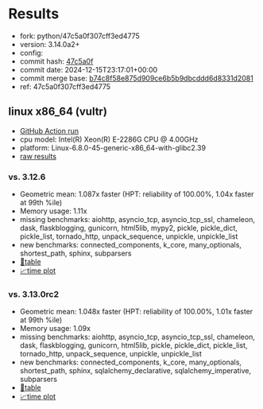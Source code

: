 # Results

- fork: python/47c5a0f307cff3ed4775
- version: 3.14.0a2+
- config: 
- commit hash: [47c5a0f](https://github.com/python/cpython/commit/47c5a0f)
- commit date: 2024-12-15T23:17:01+00:00
- commit merge base: [b74c8f58e875d909ce6b5b9dbcddd6d8331d2081](https://github.com/python/cpython/commit/b74c8f58e875d909ce6b5b9dbcddd6d8331d2081)
- ref: 47c5a0f307cff3ed4775

## linux x86_64 (vultr)

- [GitHub Action run](https://github.com/facebookexperimental/free-threading-benchmarking/actions/runs/12343624912)
- cpu model: Intel(R) Xeon(R) E-2286G CPU @ 4.00GHz
- platform: Linux-6.8.0-45-generic-x86_64-with-glibc2.39
- [raw results](bm-20241215-vultr-x86_64-python-47c5a0f307cff3ed4775-3.14.0a2%2B-47c5a0f.json)

### vs. 3.12.6

- Geometric mean: 1.087x faster (HPT: reliability of 100.00%, 1.04x faster at 99th %ile)
- Memory usage: 1.11x
- missing benchmarks: aiohttp, asyncio_tcp, asyncio_tcp_ssl, chameleon, dask, flaskblogging, gunicorn, html5lib, mypy2, pickle, pickle_dict, pickle_list, tornado_http, unpack_sequence, unpickle, unpickle_list
- new benchmarks: connected_components, k_core, many_optionals, shortest_path, sphinx, subparsers
- [📄table](bm-20241215-vultr-x86_64-python-47c5a0f307cff3ed4775-3.14.0a2%2B-47c5a0f-vs-3.12.6.md)
- [📈time plot](bm-20241215-vultr-x86_64-python-47c5a0f307cff3ed4775-3.14.0a2%2B-47c5a0f-vs-3.12.6.svg)

### vs. 3.13.0rc2

- Geometric mean: 1.048x faster (HPT: reliability of 100.00%, 1.01x faster at 99th %ile)
- Memory usage: 1.09x
- missing benchmarks: aiohttp, asyncio_tcp, asyncio_tcp_ssl, chameleon, dask, flaskblogging, gunicorn, html5lib, pickle, pickle_dict, pickle_list, tornado_http, unpack_sequence, unpickle, unpickle_list
- new benchmarks: connected_components, k_core, many_optionals, shortest_path, sphinx, sqlalchemy_declarative, sqlalchemy_imperative, subparsers
- [📄table](bm-20241215-vultr-x86_64-python-47c5a0f307cff3ed4775-3.14.0a2%2B-47c5a0f-vs-3.13.0rc2.md)
- [📈time plot](bm-20241215-vultr-x86_64-python-47c5a0f307cff3ed4775-3.14.0a2%2B-47c5a0f-vs-3.13.0rc2.svg)

